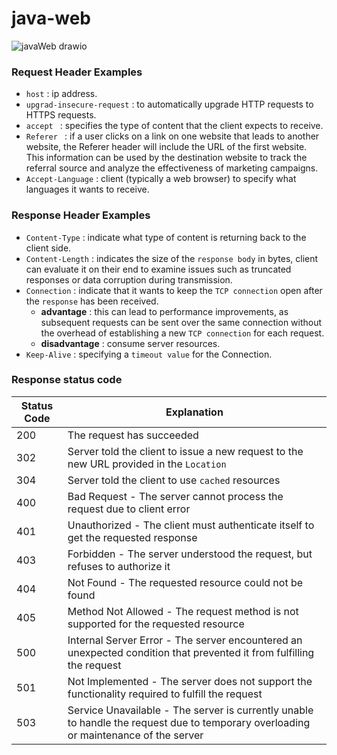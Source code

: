 # java-web
![javaWeb drawio](https://github.com/Liu-Chen-CS/java-web/assets/158779475/b759fa7b-021a-428e-a061-29bc8f389a28)

### Request Header Examples
  - `host` : ip address.
  - `upgrad-insecure-request` :  to automatically upgrade HTTP requests to HTTPS requests.
  - `accept ` : specifies the type of content that the client expects to receive.
  - `Referer ` : if a user clicks on a link on one website that leads to another website, the Referer header will include the URL of the first website. This information can be used by the destination website to track the referral source and analyze the effectiveness of marketing campaigns.
  -  `Accept-Language` : client (typically a web browser) to specify what languages it wants to receive.

### Response Header Examples
  -  `Content-Type` : indicate what type of content is returning back to the client side.
  -  `Content-Length` :  indicates the size of the `response body` in bytes, client can evaluate it on their end to examine issues such as truncated responses or data corruption during transmission.
  -  `Connection` : indicate that it wants to keep the `TCP connection` open after the `response` has been received.
      - **advantage** : this can lead to performance improvements, as subsequent requests can be sent over the same connection without the overhead of establishing a new `TCP connection` for each request.
      - **disadvantage** : consume server resources.
  - `Keep-Alive` : specifying a `timeout value` for the Connection.

### Response status code

| Status Code    | Explanation |
| -------- | ------- |
| 200  | The request has succeeded  |
| 302 | Server told the client to issue a new request to the new URL provided in the `Location` |
| 304 | Server told the client to use `cached` resources |
| 400 | Bad Request - The server cannot process the request due to client error    |
| 401    | Unauthorized - The client must authenticate itself to get the requested response  |
| 403 | Forbidden - The server understood the request, but refuses to authorize it |
| 404 | Not Found - The requested resource could not be found |
| 405 | Method Not Allowed - The request method is not supported for the requested resource |
| 500 | Internal Server Error - The server encountered an unexpected condition that prevented it from fulfilling the request |
| 501 | Not Implemented - The server does not support the functionality required to fulfill the request |
| 503 | Service Unavailable - The server is currently unable to handle the request due to temporary overloading or maintenance of the server |



